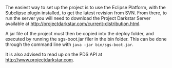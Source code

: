 The easiest way to set up the project is to use the Eclipse Platform, with the Subclipse plugin installed, to get the latest revision from SVN. From there, to run the server you will need to download the Project Darkstar Server available at http://projectdarkstar.com/current-distribution.html.

A jar file of the project must then be copied into the deploy folder, and executed by running the sgs-boot.jar filer in the bin folder. This can be done through the command line with `java -jar bin/sgs-boot.jar`.

It is also advised to read up on the PDS API at http://www.projectdarkstar.com.